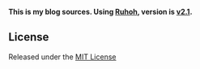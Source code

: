 **This is my blog sources. Using [Ruhoh](http://ruhoh.com), version is [v2.1](http://ruhoh.com/docs/2).**

## License

Released under the [MIT License](http://www.opensource.org/licenses/MIT)


